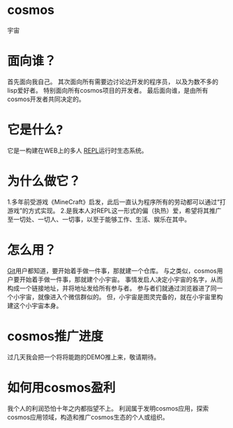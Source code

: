 # cosmos
宇宙

# 面向谁？
首先面向我自己。
其次面向所有需要边讨论边开发的程序员，
以及为数不多的lisp爱好者。
特别面向所有cosmos项目的开发者。
最后面向谁，是由所有cosmos开发者共同决定的。


# 它是什么?
它是一构建在WEB上的多人 [REPL][1]运行时生态系统。


[1]: https://en.wikipedia.org/wiki/Read%E2%80%93eval%E2%80%93print_loop


# 为什么做它？
1.多年前受游戏《MineCraft》启发，此后一直认为程序所有的劳动都可以通过“打游戏”的方式实现。
2.是我本人对REPL这一形式的偏（执热）爱，希望将其推广至一切处、一切人、一切事，以至于能够工作、生活、娱乐在其中。


# 怎么用？
[Git][2]用户都知道，要开始着手做一件事，那就建一个仓库。
与之类似，cosmos用户要开始着手做一件事，那就建个小宇宙。
事情发启人决定小宇宙的名字，从而构成一个链接地址，并将地址发给所有参与者。
参与者们就通过浏览器进了同一个小宇宙，就像进入个微信群似的。
但，小宇宙是图灵完备的，就在小宇宙里构建这个小宇宙本身。


[2]: https://en.wikipedia.org/wiki/Git


# cosmos推广进度
过几天我会把一个将将能跑的DEMO推上来，敬请期待。


# 如何用cosmos盈利
我个人的利润恐怕十年之内都指望不上。
利润属于发明cosmos应用，探索cosmos应用领域，构造和推广cosmos生态的个人或组织。

